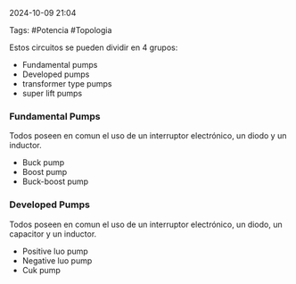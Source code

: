 2024-10-09 21:04

Tags: #Potencia #Topologia 

Estos circuitos se pueden dividir en 4 grupos:
* Fundamental pumps
* Developed pumps
* transformer type pumps
* super lift pumps

### Fundamental Pumps
Todos poseen en comun el uso de un interruptor electrónico, un diodo y un inductor.
* Buck pump
* Boost pump
* Buck-boost pump
### Developed Pumps
Todos poseen en comun el uso de un interruptor electrónico, un diodo, un capacitor y un inductor.
* Positive luo pump
* Negative luo pump
* Cuk pump





